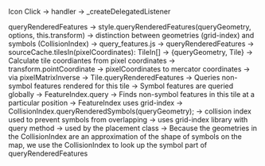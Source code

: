 

Icon Click
-> handler -> _createDelegatedListener

queryRenderedFeatures
-> style.queryRenderedFeatures(queryGeometry, options, this.transform)
    -> distinction between geometries (grid-index) and symbols (CollisionIndex)
-> query_features.js -> queryRenderedFeatures
    -> sourceCache.tilesIn(pixelCoordinates): TileIn[] -> {queryGeometry, Tile} -> Calculate tile coordiantes from pixel coordinates
        -> transform.pointCoordinate -> pixelCoordinates to mercator coordinates -> via pixelMatrixInverse
    -> Tile.queryRenderedFeatures -> Queries non-symbol features rendered for this tile -> Symbol features are queried globally
        -> FeatureIndex.query -> Finds non-symbol features in this tile at a particular position
            -> FeatureIndex uses grid-index
    -> CollisionIndex.queryRenderedSymbols(queryGeometry);
        -> collision index used to prevent symbols from overlapping -> uses grid-index library with query method
        -> used by the placement class
        -> Because the geometries in the CollisionIndex are an approximation of the shape of symbols on the map,
           we use the CollisionIndex to look up the symbol part of queryRenderedFeatures
